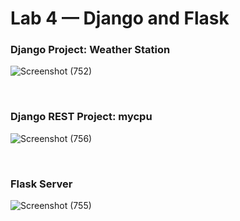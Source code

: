 # Lab 4 — Django and Flask

### Django Project: Weather Station
![Screenshot (752)](https://github.com/user-attachments/assets/7927b0c2-58bd-4e20-94c2-fad9a9d57bd5)

</br>

### Django REST Project: mycpu
![Screenshot (756)](https://github.com/user-attachments/assets/3996010c-046a-4a3f-b825-07c2bc5301bf)

</br>

### Flask Server
![Screenshot (755)](https://github.com/user-attachments/assets/6bc5dcce-28bf-4d0f-a97a-cbbdf153ec52)

